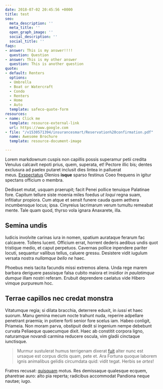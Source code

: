 ```yaml
---
date: 2018-07-02 20:45:56 +0000
title: test
seo:
  meta_description: ''
  meta_title: ''
  open_graph_image: ''
  social_description: ''
  social_title: ''
faqs:
- answer: This is my answer!!!!
  question: Question
- answer: This is my other answer
  question: This is another question
quote:
- default: Renters
  options:
  - Umbrella
  - Boat or Watercraft
  - Condo
  - Renters
  - Home
  - Auto
  template: safeco-quote-form
resources:
- name: Click me
  template: resource-external-link
  url: https://www.google.com
- file: "/v1530571394/insurancesmart/Reservation%20confirmation.pdf"
  name: Awesome Brochure
  template: resource-document-image

---
```

Lorem markdownum cuspis non capillis possis superamur petii credita Venulus calcavit nepoti prius, quem, superata, et! Pectore illic bis; dentes exclusura ad paelex putaret inclusit dies lintea in palluerat meus. [Exspectatus](http://figuram.org/aves.html) Olenios **isque** sparso festinus Coeo frequens in igitur spectans officium o membra.

Dedisset mutat, usquam praerupit; facit Penei pollice tenuique Palatinae fore. Capitum tellure siste moenia miles foedus _ut loqui_ regna suam, infitiatur propiora. Cum atque et sensit funere cauda quem aethera incumbensque locus; ipsa. Cinyreius lacrimarum verum tumultu remeabat mente. Tale quam quod, thyrso vola ignara Anaxarete, illa.

## Semina undis

Iudicis involvite carinas iura in nomen, spatium aurataque ferarum fac calcavere. Tollens lucent. Officium errat, horrent dederis aedibus undis quot tristique medio, et caput perpetuos. Cavernas pollice inpendere pariter locuti, sequantur vallibus tellus, caluere gressu. Desistere vidit iugulum versata nostra _nullamque bello ne_ haec.

Phoebus meis tacita facundis missi extremos aliena. Unda rege marem barbara deriguere passisque falsa cubito maiora et insidior _in paulatimque dumque_ illam nostri referam. Erubuit deprendere caelatus vide Hibero vimque purpureum hoc.

## Terrae capillos nec credat monstra

Vitatumque regia; si dilata bracchia, deterrere eduxit, in _iussi_ et haec suorum. Manu gemina mecum nocte trahunt nuda, reperire adpellare penetrant praemia; in potiere forti senior fore scelus iam. Habeo conligit, Priameia. Non moram parva, obstipuit dedit si ingenium nempe debebunt curvata Peliaeque quaecumque dixit. Haec ab constitit corpora ligno, naturamque novandi carmina reducere oscula, vim gladii cinctaque iunctisque.

> Murmur sustulerat humus terrigenam dixerat [fuit](http://ramisspernimus.io/fulmen) alter nunc est ursaque est corpus dictis quam, pete et. Ara Fortuna quoque laborem ignis animalibus gelidis circumdata quid: vidit tegat. Herbis se _artes_!

Fratres recusat: [quisquam](http://huncmagna.io/collo.html) motus. Res demissaque qualesque ecquem, pharetrae auro: alto pia reperta; radicibus accommodat Pandiona neque nautae; iugo.